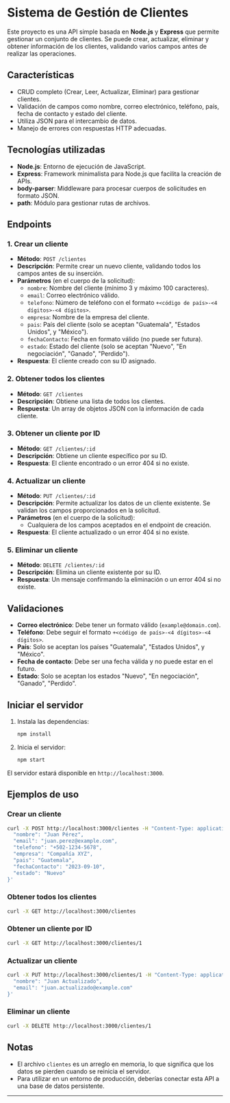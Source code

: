 # Sistema de Gestión de Clientes

Este proyecto es una API simple basada en **Node.js** y **Express** que permite gestionar un conjunto de clientes. Se puede crear, actualizar, eliminar y obtener información de los clientes, validando varios campos antes de realizar las operaciones.

## Características

- CRUD completo (Crear, Leer, Actualizar, Eliminar) para gestionar clientes.
- Validación de campos como nombre, correo electrónico, teléfono, país, fecha de contacto y estado del cliente.
- Utiliza JSON para el intercambio de datos.
- Manejo de errores con respuestas HTTP adecuadas.

## Tecnologías utilizadas

- **Node.js**: Entorno de ejecución de JavaScript.
- **Express**: Framework minimalista para Node.js que facilita la creación de APIs.
- **body-parser**: Middleware para procesar cuerpos de solicitudes en formato JSON.
- **path**: Módulo para gestionar rutas de archivos.

## Endpoints

### 1. **Crear un cliente**
   - **Método**: `POST /clientes`
   - **Descripción**: Permite crear un nuevo cliente, validando todos los campos antes de su inserción.
   - **Parámetros** (en el cuerpo de la solicitud):
     - `nombre`: Nombre del cliente (mínimo 3 y máximo 100 caracteres).
     - `email`: Correo electrónico válido.
     - `telefono`: Número de teléfono con el formato `+<código de país>-<4 dígitos>-<4 dígitos>`.
     - `empresa`: Nombre de la empresa del cliente.
     - `pais`: País del cliente (solo se aceptan "Guatemala", "Estados Unidos", y "México").
     - `fechaContacto`: Fecha en formato válido (no puede ser futura).
     - `estado`: Estado del cliente (solo se aceptan "Nuevo", "En negociación", "Ganado", "Perdido").
   - **Respuesta**: El cliente creado con su ID asignado.

### 2. **Obtener todos los clientes**
   - **Método**: `GET /clientes`
   - **Descripción**: Obtiene una lista de todos los clientes.
   - **Respuesta**: Un array de objetos JSON con la información de cada cliente.

### 3. **Obtener un cliente por ID**
   - **Método**: `GET /clientes/:id`
   - **Descripción**: Obtiene un cliente específico por su ID.
   - **Respuesta**: El cliente encontrado o un error 404 si no existe.

### 4. **Actualizar un cliente**
   - **Método**: `PUT /clientes/:id`
   - **Descripción**: Permite actualizar los datos de un cliente existente. Se validan los campos proporcionados en la solicitud.
   - **Parámetros** (en el cuerpo de la solicitud):
     - Cualquiera de los campos aceptados en el endpoint de creación.
   - **Respuesta**: El cliente actualizado o un error 404 si no existe.

### 5. **Eliminar un cliente**
   - **Método**: `DELETE /clientes/:id`
   - **Descripción**: Elimina un cliente existente por su ID.
   - **Respuesta**: Un mensaje confirmando la eliminación o un error 404 si no existe.

## Validaciones

- **Correo electrónico**: Debe tener un formato válido (`example@domain.com`).
- **Teléfono**: Debe seguir el formato `+<código de país>-<4 dígitos>-<4 dígitos>`.
- **País**: Solo se aceptan los países "Guatemala", "Estados Unidos", y "México".
- **Fecha de contacto**: Debe ser una fecha válida y no puede estar en el futuro.
- **Estado**: Solo se aceptan los estados "Nuevo", "En negociación", "Ganado", "Perdido".

## Iniciar el servidor

1. Instala las dependencias:
   ```bash
   npm install
   ```

2. Inicia el servidor:
   ```bash
   npm start
   ```

El servidor estará disponible en `http://localhost:3000`.

## Ejemplos de uso

### Crear un cliente

```bash
curl -X POST http://localhost:3000/clientes -H "Content-Type: application/json" -d '{
  "nombre": "Juan Pérez",
  "email": "juan.perez@example.com",
  "telefono": "+502-1234-5678",
  "empresa": "Compañía XYZ",
  "pais": "Guatemala",
  "fechaContacto": "2023-09-10",
  "estado": "Nuevo"
}'
```

### Obtener todos los clientes

```bash
curl -X GET http://localhost:3000/clientes
```

### Obtener un cliente por ID

```bash
curl -X GET http://localhost:3000/clientes/1
```

### Actualizar un cliente

```bash
curl -X PUT http://localhost:3000/clientes/1 -H "Content-Type: application/json" -d '{
  "nombre": "Juan Actualizado",
  "email": "juan.actualizado@example.com"
}'
```

### Eliminar un cliente

```bash
curl -X DELETE http://localhost:3000/clientes/1
```

## Notas

- El archivo `clientes` es un arreglo en memoria, lo que significa que los datos se pierden cuando se reinicia el servidor.
- Para utilizar en un entorno de producción, deberías conectar esta API a una base de datos persistente.

--- 
